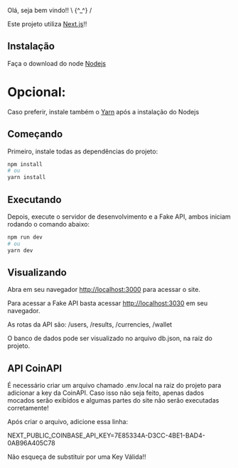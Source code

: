 Olá, seja bem vindo!! \ {^_^} / 

Este projeto utiliza [Next.js](https://nextjs.org/)!!

## Instalação

Faça o download do node [Nodejs](https://nodejs.org/en/download)


# Opcional:

Caso preferir, instale também o [Yarn](https://classic.yarnpkg.com/lang/en/docs/install/#windows-stable) após a instalação do Nodejs


## Começando

Primeiro, instale todas as dependências do projeto:

```bash
npm install
# ou
yarn install
```

## Executando

Depois, execute o servidor de desenvolvimento e a Fake API, ambos iniciam rodando o comando abaixo:

```bash
npm run dev
# ou
yarn dev
```

## Visualizando

Abra em seu navegador [http://localhost:3000](http://localhost:3000) para acessar o site.

Para acessar a Fake API basta acessar [http://localhost:3030](http://localhost:3030) em seu navegador.

As rotas da API são: /users, /results, /currencies, /wallet 

O banco de dados pode ser visualizado no arquivo db.json, na raiz do projeto.

## API CoinAPI

É necessário criar um arquivo chamado .env.local na raiz do projeto para adicionar a key da CoinAPI. Caso isso não seja feito, apenas dados mocados serão exibidos e algumas partes do site não serão executadas corretamente!

Após criar o arquivo, adicione essa linha:

NEXT_PUBLIC_COINBASE_API_KEY=7E85334A-D3CC-4BE1-BAD4-0AB96A405C78

Não esqueça de substituir por uma Key Válida!!